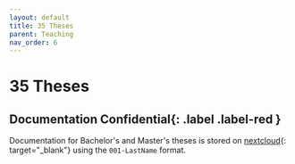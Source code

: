 ```yaml
---
layout: default
title: 35 Theses
parent: Teaching
nav_order: 6
---
```


# 35 Theses

## Documentation Confidential{: .label .label-red }

Documentation for Bachelor's and Master's theses is stored on [nextcloud](https://nc-2272638881871040784.nextcloud-ionos.com/index.php/apps/files/?dir=/30-teaching/35_theses&fileid=124){: target="_blank"} using the `001-LastName` format.

